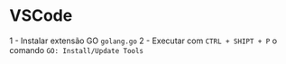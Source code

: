 # VSCode
 1 - Instalar extensão GO `golang.go`
 2 - Executar com `CTRL + SHIPT + P` o comando `GO: Install/Update Tools`